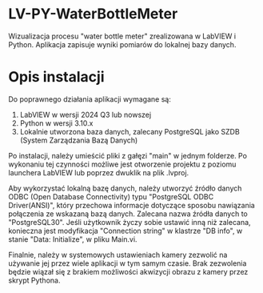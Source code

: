 # LV-PY-WaterBottleMeter
Wizualizacja procesu "water bottle meter" zrealizowana w LabVIEW i Python. Aplikacja zapisuje wyniki pomiarów do lokalnej bazy danych.

# Opis instalacji
Do poprawnego działania aplikacji wymagane są:
1. LabVIEW w wersji 2024 Q3 lub nowszej
2. Python w wersji 3.10.x
3. Lokalnie utworzona baza danych, zalecany PostgreSQL jako SZDB (System Zarządzania Bazą Danych)

Po instalacji, należy umieścić pliki z gałęzi "main" w jednym folderze. Po wykonaniu tej czynności możliwe jest otworzenie projektu z poziomu launchera LabVIEW lub poprzez dwuklik na plik .lvproj.

Aby wykorzystać lokalną bazę danych, należy utworzyć źródło danych ODBC (Open Database Connectivity) typu "PostgreSQL ODBC Driver(ANSI)", który przechowa informacje dotyczące sposobu nawiązania połączenia ze wskazaną bazą danych. Zalecana nazwa źródła danych to "PostgreSQL30". Jeśli użytkownik życzy sobie ustawić inną niż zalecana, konieczna jest modyfikacja "Connection string" w klastrze "DB info", w stanie "Data: Initialize", w pliku Main.vi.

Finalnie, należy w systemowych ustawieniach kamery zezwolić na używanie jej przez wiele aplikacji w tym samym czasie. Brak zezwolenia będzie wiązał się z brakiem możliwości akwizycji obrazu z kamery przez skrypt Pythona.
